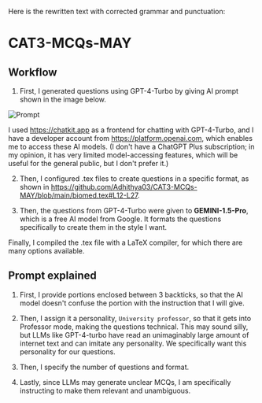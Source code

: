 Here is the rewritten text with corrected grammar and punctuation:

# CAT3-MCQs-MAY

## Workflow

1. First, I generated questions using GPT-4-Turbo by giving AI prompt shown in the image below. 

![Prompt](https://github.com/Adhithya03/CAT3-MCQs-MAY/assets/77617084/3acce5a2-92d9-4e46-a2ab-60915e16c29f)

I used https://chatkit.app as a frontend for chatting with GPT-4-Turbo, and I have a developer account from https://platform.openai.com, which enables me to access these AI models. (I don't have a ChatGPT Plus subscription; in my opinion, it has very limited model-accessing features, which will be useful for the general public, but I don't prefer it.)


2. Then, I configured .tex files to create questions in a specific format, as shown in https://github.com/Adhithya03/CAT3-MCQs-MAY/blob/main/biomed.tex#L12-L27.

3. Then, the questions from GPT-4-Turbo were given to **GEMINI-1.5-Pro**, which is a free AI model from Google. It formats the questions specifically to create them in the style I want.

Finally, I compiled the .tex file with a LaTeX compiler, for which there are many options available.


## Prompt explained


1. First, I provide portions enclosed between 3 backticks, so that the AI model doesn't confuse the portion with the instruction that I will give.

2. Then, I assign it a personality, `University professor`, so that it gets into Professor mode, making the questions technical. This may sound silly, but LLMs like GPT-4-turbo have read an unimaginably large amount of internet text and can imitate any personality. We specifically want this personality for our questions.

3. Then, I specify the number of questions and format.

4. Lastly, since LLMs may generate unclear MCQs, I am specifically instructing to make them relevant and unambiguous.
